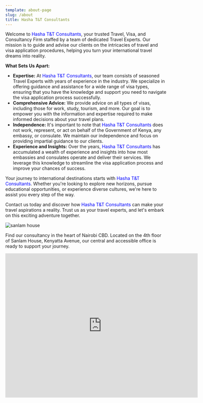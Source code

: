 ```yaml
---
template: about-page
slug: /about
title: Hasha T&T Consultants
---
```



Welcome to <span style="color: #0000FF;">Hasha T&T Consultants</span>, your trusted Travel, Visa, and Consultancy Firm staffed by a team of dedicated Travel Experts. Our mission is to guide and advise our clients on the intricacies of travel and visa application procedures, helping you turn your international travel dreams into reality.

**What Sets Us Apart:**

* **Expertise:** At <span style="color: #0000FF;">Hasha T&T Consultants</span>, our team consists of seasoned Travel Experts with years of experience in the industry. We specialize in offering guidance and assistance for a wide range of visa types, ensuring that you have the knowledge and support you need to navigate the visa application process successfully.
* **Comprehensive Advice:** We provide advice on all types of visas, including those for work, study, tourism, and more. Our goal is to empower you with the information and expertise required to make informed decisions about your travel plans.
* **Independence:** It's important to note that <span style="color: #0000FF;">Hasha T&T Consultants</span> does not work, represent, or act on behalf of the Government of Kenya, any embassy, or consulate. We maintain our independence and focus on providing impartial guidance to our clients.
* **Experience and Insights:** Over the years, <span style="color: #0000FF;">Hasha T&T Consultants</span> has accumulated a wealth of experience and insights into how most embassies and consulates operate and deliver their services. We leverage this knowledge to streamline the visa application process and improve your chances of success.

Your journey to international destinations starts with <span style="color: #0000FF;">Hasha T&T Consultants</span>. Whether you're looking to explore new horizons, pursue educational opportunities, or experience diverse cultures, we're here to assist you every step of the way.

Contact us today and discover how <span style="color: #0000FF;">Hasha T&T Consultants</span> can make your travel aspirations a reality. Trust us as your travel experts, and let's embark on this exciting adventure together.



![sanlam house](/assets/4.jpg "Sanlam House")

Find our consultancy in the heart of Nairobi CBD. Located on the 4th floor of Sanlam House, Kenyatta Avenue, our central and accessible office is ready to support your journey.

<iframe src="https://www.google.com/maps/embed?pb=!1m18!1m12!1m3!1d3988.815906700383!2d36.819589575059304!3d-1.2843803356242165!2m3!1f0!2f0!3f0!3m2!1i1024!2i768!4f13.1!3m3!1m2!1s0x182f10d65f5df39d%3A0x93c7656f3e344c6e!2sSanlam%20House!5e0!3m2!1sen!2ske!4v1692961896446!5m2!1sen!2ske" width="600" height="450" style="border:0;" allowfullscreen="" loading="lazy" referrerpolicy="no-referrer-when-downgrade"></iframe>